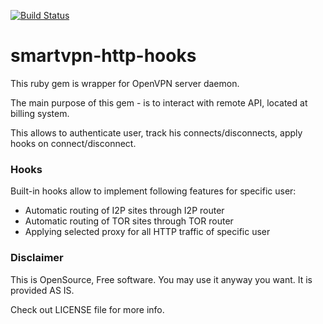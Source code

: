 [![Build Status](https://travis-ci.org/Mehonoshin/smartvpn-http-hooks.svg?branch=master)](https://travis-ci.org/Mehonoshin/smartvpn-http-hooks)

# smartvpn-http-hooks

This ruby gem is wrapper for OpenVPN server daemon.

The main purpose of this gem - is to interact with remote API, located at billing system.

This allows to authenticate user, track his connects/disconnects, apply hooks on connect/disconnect.

### Hooks

Built-in hooks allow to implement following features for specific user:

* Automatic routing of I2P sites through I2P router
* Automatic routing of TOR sites through TOR router
* Applying selected proxy for all HTTP traffic of specific user

### Disclaimer

This is OpenSource, Free software. You may use it anyway you want. It is provided AS IS.

Check out LICENSE file for more info.

